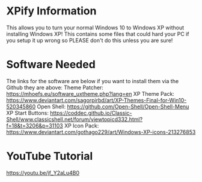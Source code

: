 # XPify Information
This allows you to turn your normal Windows 10 to Windows XP without installing Windows XP! This contains some files that could hard your PC if you setup it up wrong so PLEASE don't do this unless you are sure!
# Software Needed
The links for the software are below if you want to install them via the Github they are above:
Theme Patcher: https://mhoefs.eu/software_uxtheme.php?lang=en
XP Theme Pack: https://www.deviantart.com/sagorpirbd/art/XP-Themes-Final-for-Win10-520345860
Open Shell: https://github.com/Open-Shell/Open-Shell-Menu
XP Start Buttons: https://coddec.github.io/Classic-Shell/www.classicshell.net/forum/viewtopicd332.html?f=18&t=3206&p=31103
XP Icon Pack: https://www.deviantart.com/gothago229/art/Windows-XP-icons-213276853
# YouTube Tutorial
https://youtu.be/jf_Y2aLu4B0
